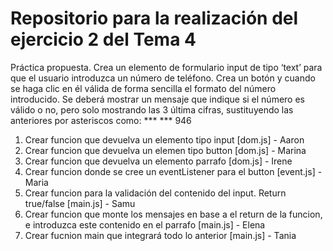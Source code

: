# Repositorio para la realización del ejercicio 2 del Tema 4

Práctica propuesta. Crea un elemento de formulario input de tipo ‘text’ para que el usuario
introduzca un número de teléfono. Crea un botón y cuando se haga clic en él válida de forma
sencilla el formato del número introducido.
Se deberá mostrar un mensaje que indique si el número es válido o no, pero solo mostrando
las 3 última cifras, sustituyendo las anteriores por asteriscos como: *** *** 946

1. Crear funcion que devuelva un elemento tipo input [dom.js] - Aaron
2. Crear funcion que devuelva un elemen tipo button [dom.js] - Marina
3. Crear funcion que devuelva un elemento parrafo [dom.js] - Irene
4. Crear funcion donde se cree un eventListener para el button [event.js] - Maria
5. Crear funcion para la validación del contenido del input. Return true/false [main.js] - Samu
6. Crear funcion que monte los mensajes en base a el return de la funcion, e introduzca 
    este contenido en el parrafo [main.js] - Elena
7. Crear fucnion main que integrará todo lo anterior [main.js] - Tania